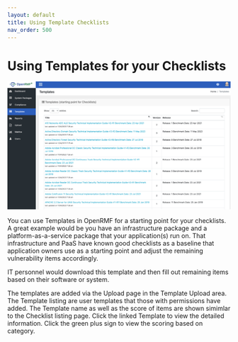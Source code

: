 ```yaml
---
layout: default
title: Using Template Checklists
nav_order: 500
---
```


# Using Templates for your Checklists

![OpenRMF Templates](./assets/templates.png)

You can use Templates in OpenRMF for a starting point for your checklists. A great example would be you have an infrastructure package and a platform-as-a-service package that your application(s) run on. That infrastructure and PaaS have known good checklists as a baseline that application owners use as a starting point and adjust the remaining vulnerability items accordingly. 

IT personnel would download this template and then fill out remaining items based on their software or system.


The templates are added via the Upload page in the Template Upload area. The Template listing are user templates that those with permissions have added. The Template name as well as the score of items are shown simimlar to the Checklist listing page. Click the linked Template to view the detailed information. Click the green plus sign to view the scoring based on category. 